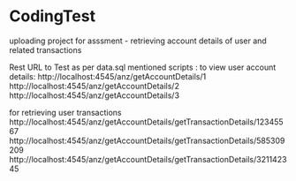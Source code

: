 # CodingTest
uploading project for asssment - retrieving account details of user and related transactions

Rest URL to Test as per data.sql mentioned scripts :
to view user account details:
http://localhost:4545/anz/getAccountDetails/1
http://localhost:4545/anz/getAccountDetails/2
http://localhost:4545/anz/getAccountDetails/3

for retrieving user transactions
http://localhost:4545/anz/getAccountDetails/getTransactionDetails/12345567
http://localhost:4545/anz/getAccountDetails/getTransactionDetails/585309209
http://localhost:4545/anz/getAccountDetails/getTransactionDetails/321142345

